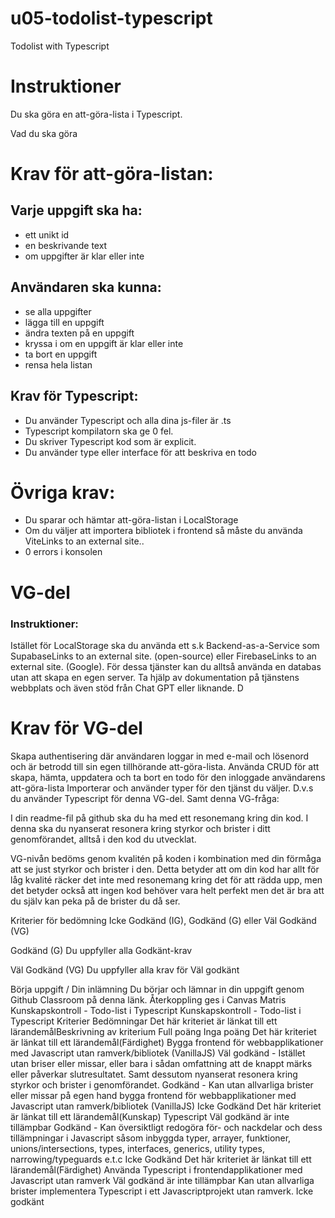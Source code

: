 # u05-todolist-typescript
Todolist with Typescript


# Instruktioner
Du ska göra en att-göra-lista i Typescript. 


Vad du ska göra

# Krav för att-göra-listan:

## Varje uppgift ska ha:

- ett unikt id
- en beskrivande text
- om uppgifter är klar eller inte

## Användaren ska kunna: 

- se alla uppgifter
- lägga till en uppgift
- ändra texten på en uppgift
- kryssa i om en uppgift är klar eller inte
- ta bort en uppgift
- rensa hela listan

## Krav för Typescript:

- Du använder Typescript och alla dina js-filer är .ts
- Typescript kompilatorn ska ge 0 fel.
- Du skriver Typescript kod som är explicit.
- Du använder type eller interface för att beskriva en todo

# Övriga krav:
- Du sparar och hämtar att-göra-listan i LocalStorage
- Om du väljer att importera bibliotek i frontend så måste du använda ViteLinks to an external site..
- 0 errors i konsolen


# VG-del
### Instruktioner: 
Istället för LocalStorage ska du använda ett s.k Backend-as-a-Service som SupabaseLinks to an external site. (open-source) eller FirebaseLinks to an external site. (Google). För dessa tjänster kan du alltså använda en databas utan att skapa en egen server. Ta hjälp av dokumentation på tjänstens webbplats och även stöd från Chat GPT eller liknande. D


# Krav för VG-del

Skapa authentisering där användaren loggar in med e-mail och lösenord och är betrodd till sin egen tillhörande att-göra-lista.
Använda CRUD för att skapa, hämta, uppdatera och ta bort en todo för den inloggade användarens att-göra-lista
Importerar och använder typer för den tjänst du väljer. D.v.s du använder Typescript för denna VG-del. 
Samt denna VG-fråga:

I din readme-fil på github ska du ha med ett resonemang kring din kod. I denna ska du nyanserat resonera kring styrkor och brister i ditt genomförandet, alltså i den kod du utvecklat.

VG-nivån bedöms genom kvalitén på koden i kombination med din förmåga att se just styrkor och brister i den. Detta betyder att om din kod har allt för låg kvalité räcker det inte med resonemang kring det för att rädda upp, men det betyder också att ingen kod behöver vara helt perfekt men det är bra att du själv kan peka på de brister du då ser.


Kriterier för bedömning
Icke Godkänd (IG), Godkänd (G) eller Väl Godkänd (VG)

Godkänd (G)
Du uppfyller alla Godkänt-krav


Väl Godkänd (VG)
Du uppfyller alla krav för Väl godkänt

Börja uppgift / Din inlämning
Du börjar och lämnar in din uppgift genom Github Classroom på denna länk.
Återkoppling ges i Canvas
Matris
Kunskapskontroll - Todo-list i Typescript
Kunskapskontroll - Todo-list i Typescript
Kriterier	Bedömningar
Det här kriteriet är länkat till ett lärandemålBeskrivning av kriterium
Full poäng
Inga poäng
 Det här kriteriet är länkat till ett lärandemål(Färdighet) Bygga frontend för webbapplikationer med Javascript utan ramverk/bibliotek (VanillaJS)
Väl godkänd - Istället utan briser eller missar, eller bara i sådan omfattning att de knappt märks eller påverkar slutresultatet. Samt dessutom nyanserat resonera kring styrkor och brister i genomförandet.
Godkänd - Kan utan allvarliga brister eller missar på egen hand bygga frontend för webbapplikationer med Javascript utan ramverk/bibliotek (VanillaJS)
Icke Godkänd
 Det här kriteriet är länkat till ett lärandemål(Kunskap) Typescript
Väl godkänd är inte tillämpbar
Godkänd - Kan översiktligt redogöra för- och nackdelar och dess tillämpningar i Javascript såsom inbyggda typer, arrayer, funktioner, unions/intersections, types, interfaces, generics, utility types, narrowing/typeguards e.t.c
Icke Godkänd
 Det här kriteriet är länkat till ett lärandemål(Färdighet) Använda Typescript i frontendapplikationer med Javascript utan ramverk
Väl godkänd är inte tillämpbar
Kan utan allvarliga brister implementera Typescript i ett Javascriptprojekt utan ramverk.
Icke godkänt
